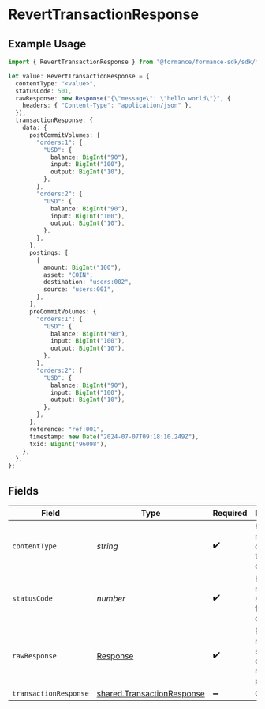 # RevertTransactionResponse

## Example Usage

```typescript
import { RevertTransactionResponse } from "@formance/formance-sdk/sdk/models/operations";

let value: RevertTransactionResponse = {
  contentType: "<value>",
  statusCode: 501,
  rawResponse: new Response("{\"message\": \"hello world\"}", {
    headers: { "Content-Type": "application/json" },
  }),
  transactionResponse: {
    data: {
      postCommitVolumes: {
        "orders:1": {
          "USD": {
            balance: BigInt("90"),
            input: BigInt("100"),
            output: BigInt("10"),
          },
        },
        "orders:2": {
          "USD": {
            balance: BigInt("90"),
            input: BigInt("100"),
            output: BigInt("10"),
          },
        },
      },
      postings: [
        {
          amount: BigInt("100"),
          asset: "COIN",
          destination: "users:002",
          source: "users:001",
        },
      ],
      preCommitVolumes: {
        "orders:1": {
          "USD": {
            balance: BigInt("90"),
            input: BigInt("100"),
            output: BigInt("10"),
          },
        },
        "orders:2": {
          "USD": {
            balance: BigInt("90"),
            input: BigInt("100"),
            output: BigInt("10"),
          },
        },
      },
      reference: "ref:001",
      timestamp: new Date("2024-07-07T09:18:10.249Z"),
      txid: BigInt("96098"),
    },
  },
};
```

## Fields

| Field                                                                           | Type                                                                            | Required                                                                        | Description                                                                     |
| ------------------------------------------------------------------------------- | ------------------------------------------------------------------------------- | ------------------------------------------------------------------------------- | ------------------------------------------------------------------------------- |
| `contentType`                                                                   | *string*                                                                        | :heavy_check_mark:                                                              | HTTP response content type for this operation                                   |
| `statusCode`                                                                    | *number*                                                                        | :heavy_check_mark:                                                              | HTTP response status code for this operation                                    |
| `rawResponse`                                                                   | [Response](https://developer.mozilla.org/en-US/docs/Web/API/Response)           | :heavy_check_mark:                                                              | Raw HTTP response; suitable for custom response parsing                         |
| `transactionResponse`                                                           | [shared.TransactionResponse](../../../sdk/models/shared/transactionresponse.md) | :heavy_minus_sign:                                                              | OK                                                                              |